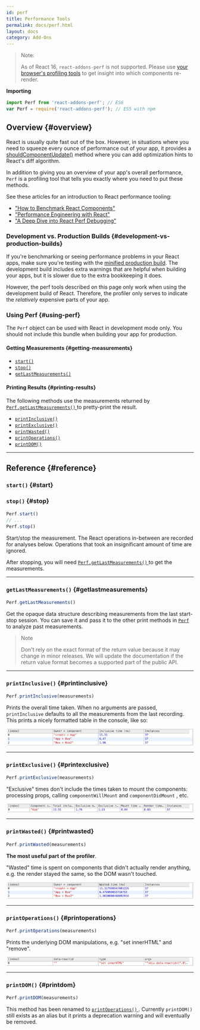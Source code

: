 ```yaml
---
id: perf
title: Performance Tools
permalink: docs/perf.html
layout: docs
category: Add-Ons
---
```


> Note:
>
> As of React 16, `react-addons-perf` is not supported. Please use [your browser's profiling tools](/docs/optimizing-performance.html#profiling-components-with-the-chrome-performance-tab) to get insight into which components re-render.

**Importing**

``` javascript
import Perf from 'react-addons-perf'; // ES6
var Perf = require('react-addons-perf'); // ES5 with npm
```

## Overview {#overview}

React is usually quite fast out of the box. However, in situations where you need to squeeze every ounce of performance out of your app, it provides a [shouldComponentUpdate()](/docs/react-component.html#shouldcomponentupdate) method where you can add optimization hints to React's diff algorithm.

In addition to giving you an overview of your app's overall performance, `Perf` is a profiling tool that tells you exactly where you need to put these methods.

See these articles for an introduction to React performance tooling:

 - ["How to Benchmark React Components"](https://medium.com/code-life/how-to-benchmark-react-components-the-quick-and-dirty-guide-f595baf1014c)
 - ["Performance Engineering with React"](https://benchling.engineering/performance-engineering-with-react-e03013e53285)
 - ["A Deep Dive into React Perf Debugging"](https://benchling.engineering/a-deep-dive-into-react-perf-debugging-fd2063f5a667) 

### Development vs. Production Builds {#development-vs-production-builds}

If you're benchmarking or seeing performance problems in your React apps, make sure you're testing with the [minified production build](/downloads.html). The development build includes extra warnings that are helpful when building your apps, but it is slower due to the extra bookkeeping it does.

However, the perf tools described on this page only work when using the development build of React. Therefore, the profiler only serves to indicate the _relatively_ expensive parts of your app.

### Using Perf {#using-perf}

The `Perf` object can be used with React in development mode only. You should not include this bundle when building your app for production.

#### Getting Measurements {#getting-measurements}

 - [ `start()` ](#start)
 - [ `stop()` ](#stop)
 - [ `getLastMeasurements()` ](#getlastmeasurements)

#### Printing Results {#printing-results}

The following methods use the measurements returned by [ `Perf.getLastMeasurements()` ](#getlastmeasurements) to pretty-print the result.

 - [ `printInclusive()` ](#printinclusive)
 - [ `printExclusive()` ](#printexclusive)
 - [ `printWasted()` ](#printwasted)
 - [ `printOperations()` ](#printoperations)
 - [ `printDOM()` ](#printdom)

* * *

## Reference {#reference}

### `start()` {#start}

### `stop()` {#stop}

``` javascript
Perf.start()
// ...
Perf.stop()
```

Start/stop the measurement. The React operations in-between are recorded for analyses below. Operations that took an insignificant amount of time are ignored.

After stopping, you will need [ `Perf.getLastMeasurements()` ](#getlastmeasurements) to get the measurements.

* * *

### `getLastMeasurements()` {#getlastmeasurements}

``` javascript
Perf.getLastMeasurements()
```

Get the opaque data structure describing measurements from the last start-stop session. You can save it and pass it to the other print methods in [ `Perf` ](#printing-results) to analyze past measurements.

> Note
>
> Don't rely on the exact format of the return value because it may change in minor releases. We will update the documentation if the return value format becomes a supported part of the public API.

* * *

### `printInclusive()` {#printinclusive}

``` javascript
Perf.printInclusive(measurements)
```

Prints the overall time taken. When no arguments are passed, `printInclusive` defaults to all the measurements from the last recording. This prints a nicely formatted table in the console, like so:

![](../images/docs/perf-inclusive.png)

* * *

### `printExclusive()` {#printexclusive}

``` javascript
Perf.printExclusive(measurements)
```

"Exclusive" times don't include the times taken to mount the components: processing props, calling `componentWillMount` and `componentDidMount` , etc.

![](../images/docs/perf-exclusive.png)

* * *

### `printWasted()` {#printwasted}

``` javascript
Perf.printWasted(measurements)
```

**The most useful part of the profiler**.

"Wasted" time is spent on components that didn't actually render anything, e.g. the render stayed the same, so the DOM wasn't touched.

![](../images/docs/perf-wasted.png)

* * *

### `printOperations()` {#printoperations}

``` javascript
Perf.printOperations(measurements)
```

Prints the underlying DOM manipulations, e.g. "set innerHTML" and "remove".

![](../images/docs/perf-dom.png)

* * *

### `printDOM()` {#printdom}

``` javascript
Perf.printDOM(measurements)
```

This method has been renamed to [ `printOperations()` ](#printoperations). Currently `printDOM()` still exists as an alias but it prints a deprecation warning and will eventually be removed.
